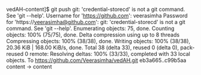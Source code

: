 vedAH-content]$ git push
git: 'credential-storecd' is not a git command. See 'git --help'.
Username for 'https://github.com': veerasimha
Password for 'https://veerasimha@github.com': 
git: 'credential-storecd' is not a git command. See 'git --help'.
Enumerating objects: 75, done.
Counting objects: 100% (75/75), done.
Delta compression using up to 8 threads
Compressing objects: 100% (38/38), done.
Writing objects: 100% (38/38), 20.36 KiB | 168.00 KiB/s, done.
Total 38 (delta 33), reused 0 (delta 0), pack-reused 0
remote: Resolving deltas: 100% (33/33), completed with 33 local objects.
To https://github.com/Veerasimha/vedAH.git
   eb3a665..c99b5aa  content -> content
